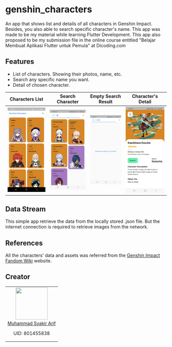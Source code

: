 # genshin_characters

An app that shows list and details of all characters in Genshin Impact.
Besides, you also able to search specific character's name.
This app was made to be my material while learning Flutter Development. 
This app also proposed to be my submission file in the online course entitled "Belajar Membuat Aplikasi Flutter untuk Pemula" at Dicoding.com

## Features
- List of characters. Showing their photos, name, etc.
- Search any specific name you want.
- Detail of chosen character.

| Characters List                                    | Search Character                                     | Empty Search Result                                        | Character's Detail                                   |
|----------------------------------------------------|------------------------------------------------------|------------------------------------------------------------|------------------------------------------------------|
| <img src="screenshots/1_img_list.jpg" width="250"> | <img src="screenshots/2_img_search.jpg" width="250"> | <img src="screenshots/3_img_search_empty.jpg" width="250"> | <img src="screenshots/4_img_detail.jpg" width="250"> |

## Data Stream
This simple app retrieve the data from the locally stored .json file. But the internet connection is required to retrieve images from the network.

## References
All the characters' data and assets was referred from the [Genshin Impact Fandom Wiki](https://genshin-impact.fandom.com/wiki/) website.

## Creator
<table>
  <tbody>
    <tr>
      <td align="center" valign="top">
        <img width="100" height="100" src="https://github.com/syakirarif.png?s=150">
        <br>
        <a href="https://github.com/syakirarif">Muhammad Syakir Arif</a>
        <p>UID: 801455838</p>
      </td>
    </tr>
  </tbody>
</table>
